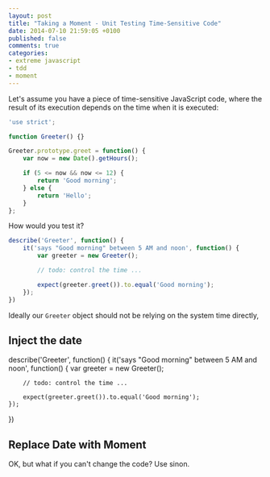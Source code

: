```yaml
---
layout: post
title: "Taking a Moment - Unit Testing Time-Sensitive Code"
date: 2014-07-10 21:59:05 +0100
published: false
comments: true
categories:
- extreme javascript
- tdd
- moment
---
```


Let's assume you have a piece of time-sensitive JavaScript code, where the result
of its execution depends on the time when it is executed:

```javascript src/greeter.js
'use strict';

function Greeter() {}

Greeter.prototype.greet = function() {
    var now = new Date().getHours();

    if (5 <= now && now <= 12) {
        return 'Good morning';
    } else {
        return 'Hello';
    }
};
```
How would you test it?
<!--more-->

```javascript spec/greeter.spec.js
describe('Greeter', function() {
    it('says "Good morning" between 5 AM and noon', function() {
        var greeter = new Greeter();

        // todo: control the time ...

        expect(greeter.greet()).to.equal('Good morning');
    });
})
```

Ideally our `Greeter` object should not be relying on the system time directly,

## Inject the date


describe('Greeter', function() {
    it('says "Good morning" between 5 AM and noon', function() {
        var greeter = new Greeter();

        // todo: control the time ...

        expect(greeter.greet()).to.equal('Good morning');
    });
})

## Replace Date with Moment






OK, but what if you can't change the code? Use sinon.

